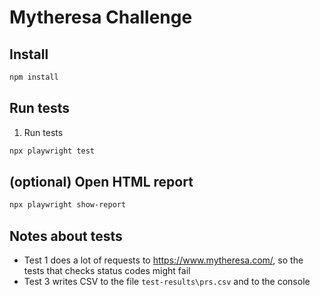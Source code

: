 Mytheresa Challenge
===============

Install
-------
```bash
npm install 
```

Run tests
---------

1. Run tests
```bash
npx playwright test
```

(optional) Open HTML report
----------------
```bash
npx playwright show-report
```

Notes about tests
-----------------

* Test 1 does a lot of requests to https://www.mytheresa.com/, so the tests that checks status codes might fail
* Test 3 writes CSV to the file `test-results\prs.csv` and to the console